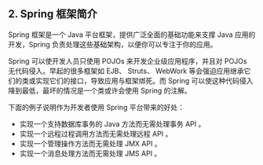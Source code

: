 ## 2. Spring 框架简介

Spring 框架是一个 Java 平台框架，提供广泛全面的基础功能来支撑 Java 应用的开发，Spring 负责处理这些基础架构，以便你可以专注于你的应用。

Spring 可以使开发人员只使用 POJOs 来开发企业级应用程序，并且对 POJOs 无代码侵入。早起的很多框架如 EJB、 Struts、 WebWork 等会强迫应用继承它们的类或实现它们的接口，导致应用与框架绑死。而 Spring 可以使这种代码侵入降到最低，最坏的情况是一个类或许会使用 Spring 的注解。

下面的例子说明作为开发者使用 Spring 平台带来的好处：

* 实现一个支持数据库事务的 Java 方法而无需处理事务 API 。
* 实现一个远程过程调用方法而无需处理远程 API 。
* 实现一个管理操作方法而无需处理 JMX API 。
* 实现一个消息处理方法而无需处理 JMS API 。